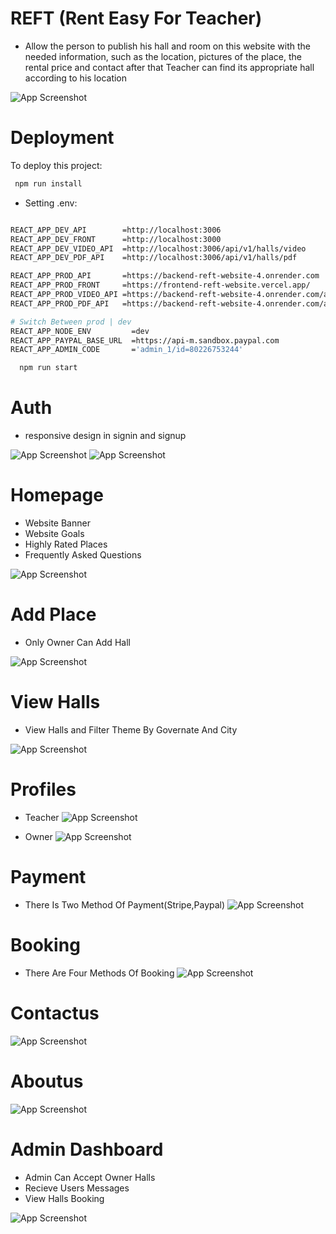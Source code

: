 
# REFT (Rent Easy For Teacher)

* Allow the person to publish his hall and room on this website with the needed information, such as the location, pictures of the place, the rental price and contact after that Teacher can find its appropriate hall according to his location







![App Screenshot](./screenshots/background.png)


# Deployment

To deploy this project:

```bash
 npm run install
```


- Setting .env:
```bash

REACT_APP_DEV_API        =http://localhost:3006
REACT_APP_DEV_FRONT      =http://localhost:3000
REACT_APP_DEV_VIDEO_API  =http://localhost:3006/api/v1/halls/video
REACT_APP_DEV_PDF_API    =http://localhost:3006/api/v1/halls/pdf

REACT_APP_PROD_API       =https://backend-reft-website-4.onrender.com
REACT_APP_PROD_FRONT     =https://frontend-reft-website.vercel.app/
REACT_APP_PROD_VIDEO_API =https://backend-reft-website-4.onrender.com/api/v1/halls/video
REACT_APP_PROD_PDF_API   =https://backend-reft-website-4.onrender.com/api/v1/halls/pdf

# Switch Between prod | dev
REACT_APP_NODE_ENV         =dev
REACT_APP_PAYPAL_BASE_URL  =https://api-m.sandbox.paypal.com
REACT_APP_ADMIN_CODE       ='admin_1/id=80226753244'


```
```bash
  npm run start
```
# Auth
* responsive design in signin and signup
  
![App Screenshot](./screenshots/1.PNG)
![App Screenshot](./screenshots/10.PNG)


# Homepage
- Website Banner
- Website Goals
- Highly Rated Places
- Frequently Asked Questions

![App Screenshot](./screenshots/homepage.png)

# Add Place
- Only Owner Can Add Hall

![App Screenshot](./screenshots/4.PNG)

# View Halls
- View Halls and Filter Theme By Governate And City
  
![App Screenshot](./screenshots/5.PNG)


# Profiles

- Teacher 
![App Screenshot](./screenshots/14.PNG)

- Owner
![App Screenshot](./screenshots/11.PNG)


# Payment
- There Is Two Method Of Payment(Stripe,Paypal)
![App Screenshot](./screenshots/13.PNG)


# Booking
- There Are Four Methods Of Booking
![App Screenshot](./screenshots/12.PNG)


# Contactus
![App Screenshot](./screenshots/7.PNG)

# Aboutus
![App Screenshot](./screenshots/6.PNG)


# Admin Dashboard
- Admin Can Accept Owner Halls
- Recieve Users Messages
- View Halls Booking

![App Screenshot](./screenshots/9.PNG)

